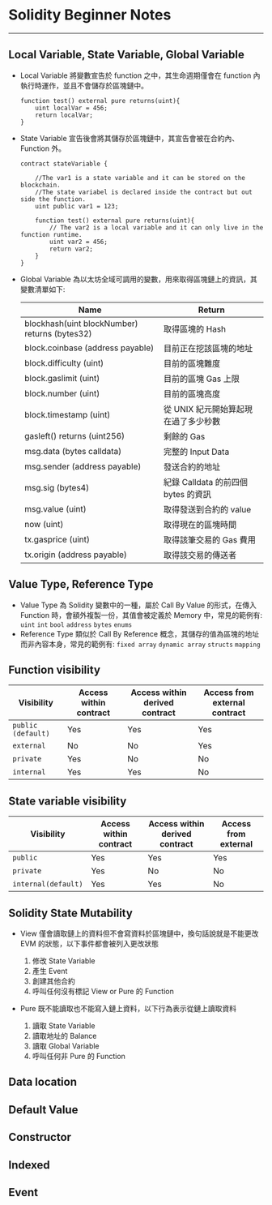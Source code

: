 # Solidity Beginner Notes

---
## Local Variable, State Variable, Global Variable

- Local Variable 將變數宣告於 function 之中，其生命週期僅會在 function 內執行時運作，並且不會儲存於區塊鏈中。


    ```solidity
    function test() external pure returns(uint){
        uint localVar = 456;
        return localVar;
    }
    ```
- State Variable 宣告後會將其儲存於區塊鏈中，其宣告會被在合約內、Function 外。

    ```solidity
    contract stateVariable {

        //The var1 is a state variable and it can be stored on the blockchain.
        //The state variabel is declared inside the contract but out side the function.
        uint public var1 = 123;

        function test() external pure returns(uint){
            // The var2 is a local variable and it can only live in the function runtime.
            uint var2 = 456;
            return var2;
        }
    }
    ```
    
- Global Variable 為以太坊全域可調用的變數，用來取得區塊鏈上的資訊，其變數清單如下:

    | Name | Return |
    | ------ | ------ |
    | blockhash(uint blockNumber) returns (bytes32) | 取得區塊的 Hash |
    | block.coinbase (address payable)| 目前正在挖該區塊的地址|
    | block.difficulty (uint) | 目前的區塊難度 |
    | block.gaslimit (uint) | 目前的區塊 Gas 上限 |
    | block.number (uint) | 目前的區塊高度 |
    | block.timestamp (uint) | 從 UNIX 紀元開始算起現在過了多少秒數 |
    | gasleft() returns (uint256) | 剩餘的 Gas |
    | msg.data (bytes calldata) | 完整的 Input Data |
    | msg.sender (address payable) | 發送合約的地址 |
    | msg.sig (bytes4) | 紀錄 Calldata 的前四個 bytes 的資訊 |
    | msg.value (uint) | 取得發送到合約的 value |
    | now (uint) | 取得現在的區塊時間 |
    | tx.gasprice (uint) | 取得該筆交易的 Gas 費用 |
    | tx.origin (address payable)| 取得該交易的傳送者|
    
    
## Value Type, Reference Type

- Value Type 為 Solidity 變數中的一種，屬於 Call By Value 的形式，在傳入 Function 時，會額外複製一份，其值會被定義於 Memory 中，常見的範例有: `uint` `int` `bool` `address` `bytes` `enums`
- Reference Type  類似於 Call By Reference 概念，其儲存的值為區塊的地址而非內容本身，常見的範例有: `fixed array` `dynamic array` `structs` `mapping`

## Function visibility

|  Visibility | Access within contract | Access within derived contract | Access from external contract|
| ------ | ------ | ----- | ----- |
|`public (default)` | Yes | Yes | Yes |
|`external` | No | No | Yes |
|`private` | Yes | No | No |
|`internal` | Yes | Yes | No |

## State variable visibility
|  Visibility | Access within contract | Access within derived contract | Access from external |
| ------ | ------ | ----- | ----- |
|`public` | Yes | Yes | Yes |
|`private` | Yes | No | No |
|`internal(default)` | Yes | Yes | No |

## Solidity State Mutability

- View 僅會讀取鏈上的資料但不會寫資料於區塊鏈中，換句話說就是不能更改 EVM 的狀態，以下事件都會被列入更改狀態

    1. 修改 State Variable
    2. 產生 Event
    3. 創建其他合約
    4. 呼叫任何沒有標記 View or Pure 的 Function

- Pure 既不能讀取也不能寫入鏈上資料，以下行為表示從鏈上讀取資料

    1. 讀取 State Variable
    2. 讀取地址的 Balance
    3. 讀取 Global Variable
    4. 呼叫任何非 Pure 的 Function

## Data location 

## Default Value

## Constructor

## Indexed

## Event

